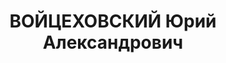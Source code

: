 ---
title: ВОЙЦЕХОВСКИЙ Юрий Александрович
description: "родился в 1883 в Киевской губернии - расстрелян 25.10.1937, член Партии\
  \ социалистов-революционеров, в 1918 - 1920 член Украинской коммунистической партии\
  \ (боротьбистов), с 1920 член РКП(б) Образование \t окончил Киевский коммерческий\
  \ институт Послужной список 1919 - \t член коллегии Народного комиссариата просвещения\
  \ Украинской ССР \t заведующий Подольским районным финансовым отделом \t член коллегии\
  \ Главсахара (Киев) \t директор Украинского Государственного Банка  - 1925\t член\
  \ Главного Правления Сахаротреста 1925 - \t заведующий Государственным издательством\
  \ Украинской ССР \t председатель Исполнительного комитета Черниговского окружного\
  \ Совета 29.11.1927 - 5.6.1930\t кандидат в члены ЦК КП(б) Украины 3.1928 - 1.1932\t\
  \ председатель Исполнительного комитета Киевского городского Совета 3.1928 - 1930\t\
  \ председатель Исполнительного комитета Киевского окружного Совета 15.6.1930 - 27.5.1937\t\
  \ член ЦК КП(б) Украины 1.1932 - 5.4.1936\t секретарь Президиума Всеукраинского\
  \ ЦИК   - 7.1937\t заместитель председателя Верховного Суда Украинской ССР 3.6 -\
  \ .7.1937\t член Ревизионной комиссии КП(б) Украины июл.37\t арестован"
---